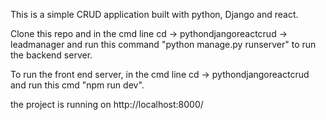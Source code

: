 This is a simple CRUD application built with python, Django and react.

Clone this repo and in the cmd line cd -> pythondjangoreactcrud -> leadmanager and run this command "python manage.py runserver" to run the backend server.

To run the front end server, in the cmd line cd -> pythondjangoreactcrud and run this cmd "npm run dev".

the project is running on http://localhost:8000/
